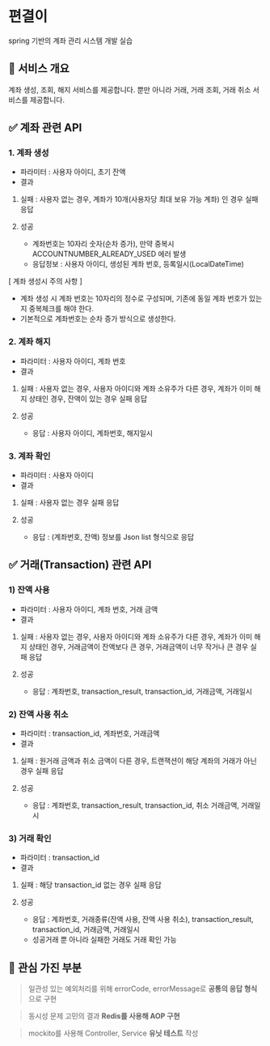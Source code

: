 # 편결이

spring 기반의 계좌 관리 시스템 개발 실습

## 🎯 서비스 개요

계좌 생성, 조회, 해지 서비스를 제공합니다.
뿐만 아니라 거래, 거래 조회, 거래 취소 서비스를 제공합니다.

## ✅ 계좌 관련 API

### 1. 계좌 생성

- 파라미터 : 사용자 아이디, 초기 잔액
- 결과

1. 실패 : 사용자 없는 경우, 계좌가 10개(사용자당 최대 보유 가능 계좌) 인 경우 실패 응답
2. 성공

    - 계좌번호는 10자리 숫자(순차 증가), 만약 중복시 ACCOUNTNUMBER_ALREADY_USED 에러 발생
    - 응답정보 : 사용자 아이디, 생성된 계좌 번호, 등록일시(LocalDateTime)

[ 계좌 생성시 주의 사항 ]

- 계좌 생성 시 계좌 번호는 10자리의 정수로 구성되며, 기존에 동일 계좌 번호가 있는지 중복체크를 해야 한다.
- 기본적으로 계좌번호는 순차 증가 방식으로 생성한다.

### 2. 계좌 해지

- 파라미터 : 사용자 아이디, 계좌 번호
- 결과
1. 실패 : 사용자 없는 경우, 사용자 아이디와 계좌 소유주가 다른 경우, 계좌가 이미 해지 상태인 경우, 잔액이 있는 경우 실패 응답
2. 성공

   - 응답 : 사용자 아이디, 계좌번호, 해지일시

### 3. 계좌 확인

- 파라미터 : 사용자 아이디
- 결과

1. 실패 : 사용자 없는 경우 실패 응답
2. 성공

   - 응답 : (계좌번호, 잔액) 정보를 Json list 형식으로 응답

## ✅ 거래(Transaction) 관련 API

### 1) 잔액 사용

- 파라미터 : 사용자 아이디, 계좌 번호, 거래 금액
- 결과

1. 실패 : 사용자 없는 경우, 사용자 아이디와 계좌 소유주가 다른 경우, 계좌가 이미 해지 상태인 경우, 거래금액이 잔액보다 큰 경우, 거래금액이 너무 작거나 큰 경우 실패
   응답
2. 성공

   - 응답 : 계좌번호, transaction_result, transaction_id, 거래금액, 거래일시

### 2) 잔액 사용 취소

- 파라미터 : transaction_id, 계좌번호, 거래금액
- 결과

1. 실패 : 원거래 금액과 취소 금액이 다른 경우, 트랜잭션이 해당 계좌의 거래가 아닌경우 실패 응답
2. 성공

   - 응답 : 계좌번호, transaction_result, transaction_id, 취소 거래금액, 거래일시

### 3) 거래 확인

- 파라미터 : transaction_id
- 결과

1. 실패 : 해당 transaction_id 없는 경우 실패 응답
2. 성공

   - 응답 : 계좌번호, 거래종류(잔액 사용, 잔액 사용 취소), transaction_result, transaction_id, 거래금액, 거래일시
   - 성공거래 뿐 아니라 실패한 거래도 거래 확인 가능

## 🤔 관심 가진 부분

> 일관성 있는 예외처리를 위해 errorCode, errorMessage로 **공통의 응답 형식**으로 구현

> 동시성 문제 고민의 결과 **Redis를 사용해 AOP 구현**

> mockito를 사용해 Controller, Service **유닛 테스트** 작성